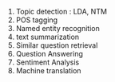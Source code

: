 
1. Topic detection : LDA, NTM
2. POS tagging
3. Named entity recognition
4. text summarization
5. Similar question retrieval
6. Question Answering
7. Sentiment Analysis
8. Machine translation

